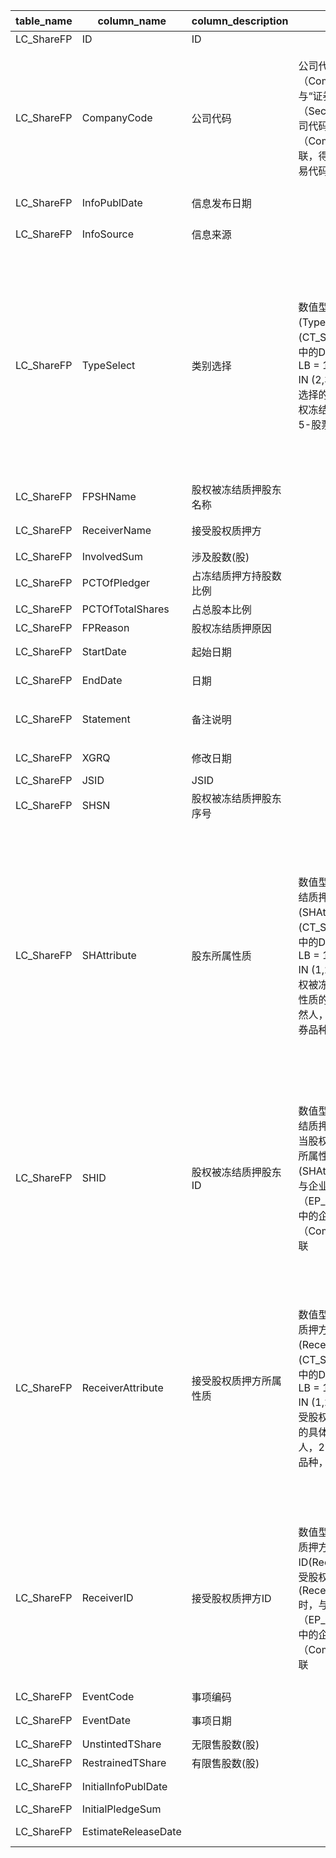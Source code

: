 | table_name | column_name | column_description | 注释 | Annotation | 数据示例|
|---|---|---|---|---|---|
| LC_ShareFP | ID| ID ||| 283939332092|
| LC_ShareFP | CompanyCode | 公司代码 | 公司代码（CompanyCode）：与“证券主表（SecuMain）”中的“公司代码（CompanyCode）”关联，得到上市公司的交易代码、简称等。 | Company Code (CompanyCode): Associated with the "Company Code (CompanyCode)" in "Securities Main Table (SecuMain)", to obtain the trading code, abbreviation, etc. of the listed company.| 1343|
| LC_ShareFP | InfoPublDate| 信息发布日期 ||| 2019-06-29 12:00:00.000 |
| LC_ShareFP | InfoSource| 信息来源 ||| 公司股东股份质押公告|
| LC_ShareFP | TypeSelect| 类别选择 | 数值型常量。类别选择(TypeSelect)与(CT_SystemConst)表中的DM字段关联，令LB = 1201 AND DM IN (2,3,5)，得到类别选择的具体描述：2-股权冻结，3-股权质押，5-股票质押式回购。| Numeric constant. The Category Selection (TypeSelect) is associated with the DM field in the (CT_SystemConst) table, with LB = 1201 AND DM IN (2,3,5), resulting in the specific description of the Category Selection: 2-Equity Freezing, 3-Equity Pledge, 5-Stock Repurchase by Pledge.| 3 |
| LC_ShareFP | FPSHName| 股权被冻结质押股东名称 ||| 北京华联集团投资控股有限公司|
| LC_ShareFP | ReceiverName| 接受股权质押方 ||| 国家开发银行股份有限公司|
| LC_ShareFP | InvolvedSum | 涉及股数(股) ||| 46000000.0|
| LC_ShareFP | PCTOfPledger| 占冻结质押方持股数比例 ||| 0.4165|
| LC_ShareFP | PCTOfTotalShares| 占总股本比例 ||| 0.0949|
| LC_ShareFP | FPReason| 股权冻结质押原因 ||| 贷款|
| LC_ShareFP | StartDate | 起始日期 ||| 2008-12-26 12:00:00.000 |
| LC_ShareFP | EndDate | 日期 ||| 2019-06-28 12:00:00.000 |
| LC_ShareFP | Statement | 备注说明 ||| 2008年12月30日公告:华联集团已将其所持的本公 |
| LC_ShareFP | XGRQ| 修改日期 ||| 2023-03-17 02:06:21.617 |
| LC_ShareFP | JSID| JSID ||| 732389594339|
| LC_ShareFP | SHSN| 股权被冻结质押股东序号 ||| 3 |
| LC_ShareFP | SHAttribute | 股东所属性质 | 数值型常量。股权被冻结质押股东所属性质(SHAttribute)与(CT_SystemConst)表中的DM字段关联，令LB = 1783 AND DM IN (1,2,3,99)，得到股权被冻结质押股东所属性质的具体描述：1-自然人，2-企业，3-证券品种，99-其他。 | Numeric constant.The equity freeze and pledge attribute of the shareholder (SHAttribute) is associated with the DM field in the (CT_SystemConst) table, where LB = 1783 AND DM IN (1,2,3,99), resulting in the specific description of the equity freeze and pledge attribute of the shareholder: 1 - Individual, 2 - Enterprise, 3 - Securities Type, 99 - Other. | 2 |
| LC_ShareFP | SHID| 股权被冻结质押股东ID | 数值型常量。股权被冻结质押股东ID(SHID)：当股权被冻结质押股东所属性质(SHAttribute)=2时，与企业码表（EP_CompanyMain）中的企业编号（CompanyCode）关联 | Numeric constant. When the equity is frozen and pledged, the shareholder ID (SHID): associated with the enterprise code (CompanyCode) in the enterprise code table (EP_CompanyMain) when the nature of the shareholder (SHAttribute) = 2.| 5265|
| LC_ShareFP | ReceiverAttribute | 接受股权质押方所属性质 | 数值型常量。接受股权质押方所属性质(ReceiverAttribute)与(CT_SystemConst)表中的DM字段关联，令LB = 1783 AND DM IN (1,2,3,99)，得到接受股权质押方所属性质的具体描述：1-自然人，2-企业，3-证券品种，99-其他。 | Numeric constant. The nature of the equity pledge receiver (ReceiverAttribute) is associated with the DM field in the (CT_SystemConst) table, where LB = 1783 AND DM IN (1,2,3,99), resulting in the specific description of the nature of the equity pledge receiver: 1 - Individual, 2 - Enterprise, 3 - Securities Type, 99 - Other.| 2 |
| LC_ShareFP | ReceiverID| 接受股权质押方ID | 数值型常量。接受股权质押方ID(ReceiverID)：当接受股权质押方所属性质(ReceiverAttribute)=2时，与企业码表（EP_CompanyMain）中的企业编号（CompanyCode）关联 | Numeric constant. Receiver ID (ReceiverID): When the attribute of the party accepting equity pledge (ReceiverAttribute) equals 2, it is associated with the company code (CompanyCode) in the enterprise code table (EP_CompanyMain).| 100 |
| LC_ShareFP | EventCode | 事项编码 ||| MSP000002AOO|
| LC_ShareFP | EventDate | 事项日期 ||| 2019-06-28 12:00:00.000 |
| LC_ShareFP | UnstintedTShare | 无限售股数(股) ||| null|
| LC_ShareFP | RestrainedTShare| 有限售股数(股) ||| null|
| LC_ShareFP | InitialInfoPublDate |||| 2008-12-30 12:00:00.000 |
| LC_ShareFP | InitialPledgeSum|||| 46000000.0|
| LC_ShareFP | EstimateReleaseDate |||| 2020-12-31 12:00:00.000 |